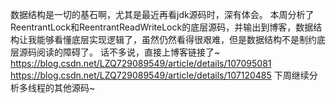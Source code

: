 数据结构是一切的基石啊，尤其是最近再看jdk源码时，深有体会。
本周分析了ReentrantLock和ReentrantReadWriteLock的底层源码，并输出到博客，数据结构让我能够看懂底层实现逻辑了，虽然仍然看得很艰难，但是数据结构不是制约底层源码阅读的障碍了。
话不多说，直接上博客链接了~
https://blog.csdn.net/LZQ729089549/article/details/107095081
https://blog.csdn.net/LZQ729089549/article/details/107120485
下周继续分析多线程的其他源码~